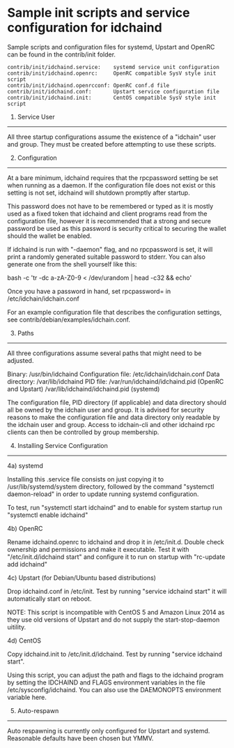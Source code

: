 Sample init scripts and service configuration for idchaind
==========================================================

Sample scripts and configuration files for systemd, Upstart and OpenRC
can be found in the contrib/init folder.

    contrib/init/idchaind.service:    systemd service unit configuration
    contrib/init/idchaind.openrc:     OpenRC compatible SysV style init script
    contrib/init/idchaind.openrcconf: OpenRC conf.d file
    contrib/init/idchaind.conf:       Upstart service configuration file
    contrib/init/idchaind.init:       CentOS compatible SysV style init script

1. Service User
---------------------------------

All three startup configurations assume the existence of a "idchain" user
and group.  They must be created before attempting to use these scripts.

2. Configuration
---------------------------------

At a bare minimum, idchaind requires that the rpcpassword setting be set
when running as a daemon.  If the configuration file does not exist or this
setting is not set, idchaind will shutdown promptly after startup.

This password does not have to be remembered or typed as it is mostly used
as a fixed token that idchaind and client programs read from the configuration
file, however it is recommended that a strong and secure password be used
as this password is security critical to securing the wallet should the
wallet be enabled.

If idchaind is run with "-daemon" flag, and no rpcpassword is set, it will
print a randomly generated suitable password to stderr.  You can also
generate one from the shell yourself like this:

bash -c 'tr -dc a-zA-Z0-9 < /dev/urandom | head -c32 && echo'

Once you have a password in hand, set rpcpassword= in /etc/idchain/idchain.conf

For an example configuration file that describes the configuration settings,
see contrib/debian/examples/idchain.conf.

3. Paths
---------------------------------

All three configurations assume several paths that might need to be adjusted.

Binary:              /usr/bin/idchaind
Configuration file:  /etc/idchain/idchain.conf
Data directory:      /var/lib/idchaind
PID file:            /var/run/idchaind/idchaind.pid (OpenRC and Upstart)
                     /var/lib/idchaind/idchaind.pid (systemd)

The configuration file, PID directory (if applicable) and data directory
should all be owned by the idchain user and group.  It is advised for security
reasons to make the configuration file and data directory only readable by the
idchain user and group.  Access to idchain-cli and other idchaind rpc clients
can then be controlled by group membership.

4. Installing Service Configuration
-----------------------------------

4a) systemd

Installing this .service file consists on just copying it to
/usr/lib/systemd/system directory, followed by the command
"systemctl daemon-reload" in order to update running systemd configuration.

To test, run "systemctl start idchaind" and to enable for system startup run
"systemctl enable idchaind"

4b) OpenRC

Rename idchaind.openrc to idchaind and drop it in /etc/init.d.  Double
check ownership and permissions and make it executable.  Test it with
"/etc/init.d/idchaind start" and configure it to run on startup with
"rc-update add idchaind"

4c) Upstart (for Debian/Ubuntu based distributions)

Drop idchaind.conf in /etc/init.  Test by running "service idchaind start"
it will automatically start on reboot.

NOTE: This script is incompatible with CentOS 5 and Amazon Linux 2014 as they
use old versions of Upstart and do not supply the start-stop-daemon uitility.

4d) CentOS

Copy idchaind.init to /etc/init.d/idchaind. Test by running "service idchaind start".

Using this script, you can adjust the path and flags to the idchaind program by
setting the IDCHAIND and FLAGS environment variables in the file
/etc/sysconfig/idchaind. You can also use the DAEMONOPTS environment variable here.

5. Auto-respawn
-----------------------------------

Auto respawning is currently only configured for Upstart and systemd.
Reasonable defaults have been chosen but YMMV.
